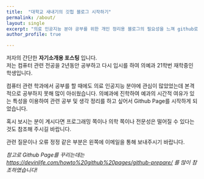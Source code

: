 ```yaml
---
title:  "대학교 새내기의 깃헙 블로그 시작하기"
permalink: /about/
layout: single
excerpt: "의료 인공지능 분야 공부를 위한 개인 정리용 블로그의 필요성을 느껴 github로 블로그를 시작합니다"
author_profile: true

---
```

  
저자의 간단한 __자기소개용 포스팅__ 입니다.  
저는 컴퓨터 관련 전공을 2년동안 공부하고 다시 입시를 하여 의예과 21학번 재학중인 학생입니다.

컴퓨터 관련 학과에서 공부를 할 때에도 의료 인공지능 분야에 관심이 많았었는데 본격적으로 공부하지 못해 많이 아쉬웠습니다.
의예과에 진학하여 예과의 시간적 여유가 있는 특성을 이용하여 관련 공부 및 생각 정리를 하고 싶어서 Github Page를 시작하게 되었습니다.

혹시 보시는 분이 계시다면 프로그래밍 쪽이나 의학 쪽이나 전문성은 떨어질 수 있다는 것도 참조해 주시길 바랍니다.

관련 질문이나 오류 정정 같은 부분은 왼쪽에 이메일을 통해 보내주시기 바랍니다.

*참고로 Github Page를 꾸리는데는
<https://devinlife.com/howto%20github%20pages/github-prepare/> 를 많이 참조하였습니다!*